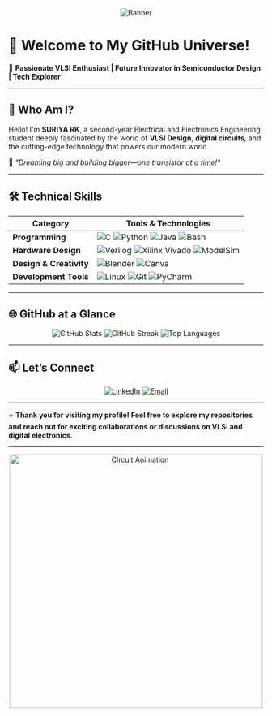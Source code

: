 <div align="center">
  <img src="https://via.placeholder.com/1200x300.png?text=Empowering+Tech+Through+VLSI" alt="Banner">
</div>

# 👋 **Welcome to My GitHub Universe!**

🚀 **Passionate VLSI Enthusiast | Future Innovator in Semiconductor Design | Tech Explorer**  

---

## 🌟 **Who Am I?**

Hello! I'm **SURIYA RK**, a second-year Electrical and Electronics Engineering student deeply fascinated by the world of **VLSI Design**, **digital circuits**, and the cutting-edge technology that powers our modern world.  

🎯 *"Dreaming big and building bigger—one transistor at a time!"*

---

## 🛠️ **Technical Skills**

| **Category**            | **Tools & Technologies**                                                                          |
|--------------------------|--------------------------------------------------------------------------------------------------|
| **Programming**          | ![C](https://img.shields.io/badge/-C-00599C?style=flat&logo=c&logoColor=white) ![Python](https://img.shields.io/badge/-Python-3776AB?style=flat&logo=python&logoColor=white) ![Java](https://img.shields.io/badge/-Java-007396?style=flat&logo=java&logoColor=white) ![Bash](https://img.shields.io/badge/-Bash-4EAA25?style=flat&logo=gnu-bash&logoColor=white)
| **Hardware Design**      | ![Verilog](https://img.shields.io/badge/-Verilog-007ACC?style=flat&logoColor=white) ![Xilinx Vivado](https://img.shields.io/badge/-Xilinx%20Vivado-F34F29?style=flat&logo=xilinx&logoColor=white) ![ModelSim](https://img.shields.io/badge/-ModelSim-02569B?style=flat&logoColor=white) |
| **Design & Creativity**  | ![Blender](https://img.shields.io/badge/-Blender-F5792A?style=flat&logo=blender&logoColor=white) ![Canva](https://img.shields.io/badge/-Canva-00C4CC?style=flat&logo=canva&logoColor=white) |
| **Development Tools**    | ![Linux](https://img.shields.io/badge/-Linux-FCC624?style=flat&logo=linux&logoColor=black) ![Git](https://img.shields.io/badge/-Git-F05032?style=flat&logo=git&logoColor=white) ![PyCharm](https://img.shields.io/badge/-PyCharm-000000?style=flat&logo=pycharm&logoColor=white) |

---

## 🌐 **GitHub at a Glance**

<div align="center">
  <img src="https://github-readme-stats.vercel.app/api?username=YourUsername&show_icons=true&theme=dracula&hide_border=true&count_private=true" alt="GitHub Stats">
  <img src="https://github-readme-streak-stats.herokuapp.com/?user=YourUsername&theme=dracula&hide_border=true" alt="GitHub Streak">
  <img src="https://github-readme-stats.vercel.app/api/top-langs/?username=YourUsername&layout=compact&theme=dracula&hide_border=true" alt="Top Languages">
</div>

---

## 📫 **Let’s Connect**

<div align="center">
  <a href="https://www.linkedin.com/in/suriyark"><img src="https://img.shields.io/badge/-LinkedIn-0077B5?style=for-the-badge&logo=linkedin&logoColor=white" alt="LinkedIn"></a>
  <a href="mailto:suriyarkds1@gmail.com"><img src="https://img.shields.io/badge/-Email-EA4335?style=for-the-badge&logo=gmail&logoColor=white" alt="Email"></a>
</div>

---

⭐ **Thank you for visiting my profile! Feel free to explore my repositories and reach out for exciting collaborations or discussions on VLSI and digital electronics.**  

---

<div align="center">
  <img src="https://github.com/YourUsername/YourUsername/raw/main/assets/circuit-animation.gif" alt="Circuit Animation" width="500">
</div>
